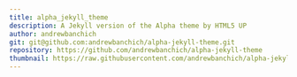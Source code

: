 ```yaml
---
title: alpha_jekyll_theme
description: A Jekyll version of the Alpha theme by HTML5 UP
author: andrewbanchich
git: git@github.com:andrewbanchich/alpha-jekyll-theme.git
repository: https://github.com/andrewbanchich/alpha-jekyll-theme
thumbnail: https://raw.githubusercontent.com/andrewbanchich/alpha-jekyll-theme/master/assets/images/alpha.jpg
---
```

